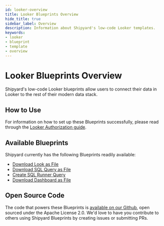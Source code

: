 ```yaml
---
id: looker-overview
title: Looker Blueprints Overview
hide_title: true
sidebar_label: Overview
description: Information about Shipyard's low-code Looker templates.
keywords:
- looker
- blueprint
- template
- overview
---
```


# Looker Blueprints Overview

Shipyard's low-code Looker blueprints allow users to connect their data in Looker to the rest of their modern data stack.

## How to Use
For information on how to set up these Blueprints successfully, please read through the [Looker Authorization guide](looker-authorization.md).

## Available Blueprints
Shipyard currently has the following Blueprints readily available: 
- [Download Look as File](looker-download-look-as-file.md)
- [Download SQL Query as File](looker-download-sql-query-as-file.md)
- [Create SQL Runner Query](looker-create-sql-runner-query.md)
- [Download Dashboard as File](looker-download-dashboard-as-file.md)

## Open Source Code
The code that powers these Blueprints is [available on our Github](https://docs.looker.com/reference/api-and-integration/api-getting-started), open sourced under the Apache License 2.0. We'd love to have you contribute to others using Shipyard Blueprints by creating issues or submitting PRs.
